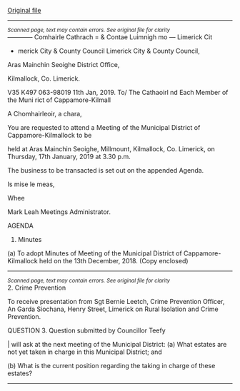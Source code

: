 [Original file](https://www.limerick.ie/sites/default/files/media/documents/2019-01/01%20Agenda%20MD%20Meeting%2017th%20Jan%202019.pdf)

---
*<small>Scanned page, text may contain errors. See original file for clarity</small>*  
———— Comhairle Cathrach
= & Contae Luimnigh
mo — Limerick Cit
- merick City
& County Council
Limerick City & County Council,

Aras Mainchin Seoighe District Office,

Kilmallock, Co. Limerick.

V35 K497
063-98019
11th Jan, 2019.
To/ The Cathaoirl nd Each Member of the Muni rict of Cappamore-Kilmall

A Chomhairleoir, a chara,

You are requested to attend a Meeting of the Municipal District of Cappamore-Kilmallock to be

held at Aras Mainchin Seoighe, Millmount, Kilmallock, Co. Limerick, on Thursday, 17th January,
2019 at 3.30 p.m.

The business to be transacted is set out on the appended Agenda.

Is mise le meas,

Whee

Mark Leah
Meetings Administrator.

AGENDA
1. Minutes

(a) To adopt Minutes of Meeting of the Municipal District of Cappamore-Kilmallock held on
the 13th December, 2018.
(Copy enclosed)


---
*<small>Scanned page, text may contain errors. See original file for clarity</small>*  
2. Crime Prevention

To receive presentation from Sgt Bernie Leetch, Crime Prevention Officer, An Garda
Siochana, Henry Street, Limerick on Rural Isolation and Crime Prevention.

QUESTION
3. Question submitted by Councillor Teefy

| will ask at the next meeting of the Municipal District:
(a) What estates are not yet taken in charge in this Municipal District; and

(b) What is the current position regarding the taking in charge of these estates?


---
